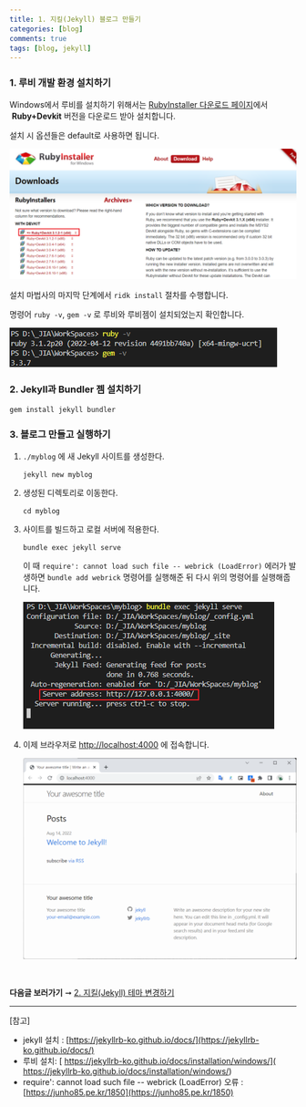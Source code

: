 ```yaml
---
title: 1. 지킬(Jekyll) 블로그 만들기
categories: [blog]
comments: true
tags: [blog, jekyll]
---
```


### 1. 루비 개발 환경 설치하기
 Windows에서 루비를 설치하기 위해서는 [RubyInstaller 다운로드 페이지](https://rubyinstaller.org/downloads/)에서  **Ruby+Devkit** 버전을 다운로드 받아 설치합니다.
 
설치 시 옵션들은 default로 사용하면 됩니다. 

![](../images/blog/Pasted%20image%2020220814160921.png)

설치 마법사의 마지막 단계에서 `ridk install` 절차를 수행합니다.

명령어 `ruby -v`, `gem -v` 로 루비와 루비젬이 설치되었는지 확인합니다.

![](../images/blog/Pasted%20image%2020220814162028.png)

### 2. Jekyll과 Bundler 젬 설치하기

```
gem install jekyll bundler
```

### 3. 블로그 만들고 실행하기
1.  `./myblog` 에 새 Jekyll 사이트를 생성한다.
    
	```
	jekyll new myblog
	```
    
2.  생성된 디렉토리로 이동한다.
    
	```
	cd myblog
	```
    
3.  사이트를 빌드하고 로컬 서버에 적용한다.
    
    ```
    bundle exec jekyll serve
    ```

	이 때 `require': cannot load such file -- webrick (LoadError)` 에러가 발생하면 `bundle add webrick` 명령어를 실행해준 뒤 다시 위의 명령어를 실행해줍니다.

	![](../images/blog/Pasted%20image%2020220814162514.png)

4.  이제 브라우저로 [http://localhost:4000](http://localhost:4000/) 에 접속합니다.

	![](../images/blog/Pasted%20image%2020220814162556.png)


<br/>

**다음글 보러가기** ➞ [2. 지킬(Jekyll) 테마 변경하기](../2022-08/002-change-jekyll-theme.html)

---
[참고]
- jekyll 설치 : [https://jekyllrb-ko.github.io/docs/](https://jekyllrb-ko.github.io/docs/)
- 루비 설치: [ https://jekyllrb-ko.github.io/docs/installation/windows/]( https://jekyllrb-ko.github.io/docs/installation/windows/)
- require': cannot load such file -- webrick (LoadError) 오류 : [https://junho85.pe.kr/1850](https://junho85.pe.kr/1850)